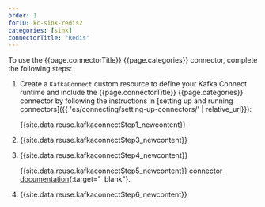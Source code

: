 ```yaml
---
order: 1
forID: kc-sink-redis2
categories: [sink]
connectorTitle: "Redis"
---
```


To use the {{page.connectorTitle}} {{page.categories}} connector, complete the following steps:

1. Create a `KafkaConnect` custom resource to define your Kafka Connect runtime and include the {{page.connectorTitle}} {{page.categories}} connector by following the instructions in [setting up and running connectors]({{ 'es/connecting/setting-up-connectors/' | relative_url}}):

   {{site.data.reuse.kafkaconnectStep1_newcontent}}

2. {{site.data.reuse.kafkaconnectStep3_newcontent}}  

3. {{site.data.reuse.kafkaconnectStep4_newcontent}}
   
   {{site.data.reuse.kafkaconnectStep5_newcontent}} [connector documentation](https://github.com/redis-field-engineering/redis-kafka-connect?tab=readme-ov-file#documentation){:target="_blank"}.
   
        
4. {{site.data.reuse.kafkaconnectStep6_newcontent}}
